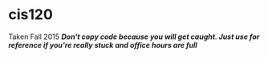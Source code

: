 # cis120
Taken Fall 2015
***Don't copy code because you will get caught. Just use for reference if you're really stuck and office hours are full***
